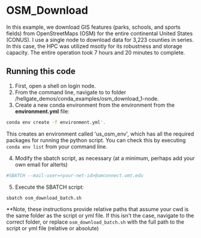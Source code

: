 # OSM_Download

In this example, we download GIS features (parks, schools, and sports fields) from OpenStreetMaps (OSM) for the entire continental United States (CONUS). I use a single node to download data for 3,223 counties in series. In this case, the HPC was utilized msotly for its robustness and storage capacity. The entire operation took 7 hours and 20 minutes to complete.

## Running this code
1. First, open a shell on login node. 
2. From the command line, navigate to to folder /hellgate_demos/conda_examples/osm_download_1-node. 
3. Create a new conda environment from the environment from the **environment.yml** file: 
```bash
conda env create -f environment.yml'.  
```

This creates an environment called 'us_osm_env', which has all the required packages for running the python script. You can check this by executing `conda env list` from your command line. 

4. Modify the sbatch script, as necessary (at a minimum, perhaps add your own email for alterts)
```bash
#SBATCH --mail-user=<your-net-id>@umconnect.umt.edu
```

5. Execute the SBATCH script: 
```bash
sbatch osm_download_batch.sh
```
**Note, these instructions provide relative paths that assume your cwd is the same folder as the script or yml file. If this isn't the case, navigate to the correct folder, or replace `osm_download_batch.sh` with the full path to the script or yml file (relative or absolute)